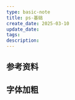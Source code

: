 ```yaml
---
type: basic-note
title: ps-基础
create_date: 2025-03-10
update_date: 
tags:
description:
---
```


## 参考资料

## 字体加粗
